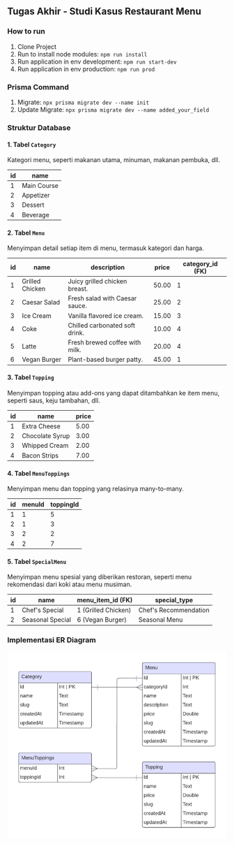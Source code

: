 ## Tugas Akhir - Studi Kasus Restaurant Menu


### How to run
1. Clone Project
2. Run to install node modules: `npm run install`
3. Run application in env development: `npm run start-dev`
4. Run application in env production: `npm run prod`


### Prisma Command
1. Migrate: `npx prisma migrate dev --name init`
2. Update Migrate: `npx prisma migrate dev --name added_your_field`


### Struktur Database

#### 1. **Tabel `Category`**
Kategori menu, seperti makanan utama, minuman, makanan pembuka, dll.

| id  | name          |
|-----|---------------|
| 1   | Main Course   |
| 2   | Appetizer     |
| 3   | Dessert       |
| 4   | Beverage      |

#### 2. **Tabel `Menu`**
Menyimpan detail setiap item di menu, termasuk kategori dan harga.

| id  | name            | description                  | price | category_id (FK) |
|-----|-----------------|------------------------------|-------|------------------|
| 1   | Grilled Chicken | Juicy grilled chicken breast. | 50.00 | 1                |
| 2   | Caesar Salad    | Fresh salad with Caesar sauce.| 25.00 | 2                |
| 3   | Ice Cream       | Vanilla flavored ice cream.   | 15.00 | 3                |
| 4   | Coke            | Chilled carbonated soft drink.| 10.00 | 4                |
| 5   | Latte           | Fresh brewed coffee with milk.| 20.00 | 4                |
| 6   | Vegan Burger    | Plant-based burger patty.     | 45.00 | 1                |

#### 3. **Tabel `Topping`**
Menyimpan topping atau add-ons yang dapat ditambahkan ke item menu, seperti saus, keju tambahan, dll.

| id  | name            | price |
|-----|-----------------|-------|
| 1   | Extra Cheese    | 5.00  |
| 2   | Chocolate Syrup | 3.00  |
| 3   | Whipped Cream   | 2.00  |
| 4   | Bacon Strips    | 7.00  |


#### 4. **Tabel `MenuToppings`**
Menyimpan menu dan topping yang relasinya many-to-many.

| id  | menuId      | toppingId |
|-----|-------------|-----------|
| 1   | 1           | 5         |
| 2   | 1           | 3         |
| 3   | 2           | 2         |
| 4   | 2           | 7         |

#### 5. **Tabel `SpecialMenu`**
Menyimpan menu spesial yang diberikan restoran, seperti menu rekomendasi dari koki atau menu musiman.

| id  | name             | menu_item_id (FK) | special_type     |
|-----|------------------|-------------------|------------------|
| 1   | Chef's Special   | 1 (Grilled Chicken)| Chef's Recommendation |
| 2   | Seasonal Special | 6 (Vegan Burger)   | Seasonal Menu     |


### Implementasi ER Diagram

![schema databases](src/assets/images/schema-databases.png)
